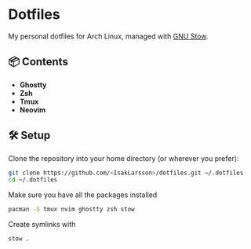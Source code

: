 # Dotfiles

My personal dotfiles for Arch Linux, managed with [GNU Stow](https://www.gnu.org/software/stow/).

## 📦 Contents

- **Ghostty** 
- **Zsh**  
- **Tmux**
- **Neovim**  

## 🛠 Setup

Clone the repository into your home directory (or wherever you prefer):

```bash
git clone https://github.com/<IsakLarsson>/dotfiles.git ~/.dotfiles
cd ~/.dotfiles
``` 
Make sure you have all the packages installed 
```bash
pacman -S tmux nvim ghostty zsh stow
```

Create symlinks with 
```bash
stow .
```

